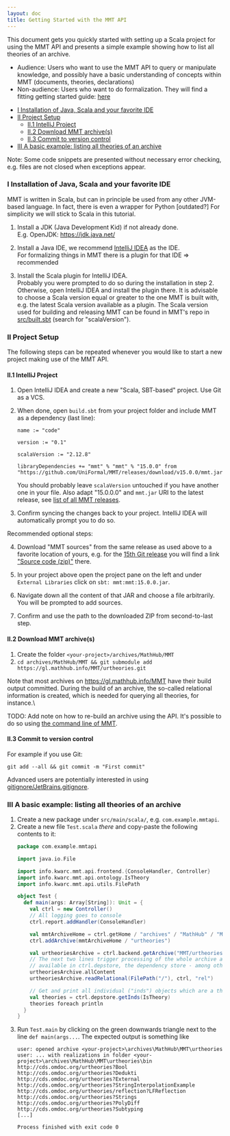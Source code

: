 ```yaml
---
layout: doc
title: Getting Started with the MMT API
---
```


This document gets you quickly started with setting up a Scala project for using the MMT API and presents a simple example showing how to list all theories of an archive.

- Audience: Users who want to use the MMT API to query or manipulate knowledge, and possibly have a basic understanding of concepts within MMT (documents, theories, declarations)
- Non-audience: Users who want to do formalization. They will find a fitting getting started guide: [here](../setup/)

<!-- TOC -->

- [I Installation of Java, Scala and your favorite IDE](#i-installation-of-java-scala-and-your-favorite-ide)
- [II Project Setup](#ii-project-setup)
	- [II.1 IntelliJ Project](#ii1-intellij-project)
	- [II.2 Download MMT archive(s)](#ii2-download-mmt-archives)
	- [II.3 Commit to version control](#ii3-commit-to-version-control)
- [III A basic example: listing all theories of an archive](#iii-a-basic-example-listing-all-theories-of-an-archive)

<!-- /TOC -->

Note: Some code snippets are presented without necessary error checking, e.g. files are not closed when exceptions appear.

### I Installation of Java, Scala and your favorite IDE

MMT is written in Scala, but can in principle be used from any other JVM-based language.
In fact, there is even a wrapper for Python [outdated?]
For simplicity we will stick to Scala in this tutorial.

1. Install a JDK (Java Development Kid) if not already done.<br>
   E.g. OpenJDK: https://jdk.java.net/

2. Install a Java IDE, we recommend [IntelliJ IDEA](https://www.jetbrains.com/idea/) as the IDE.<br>
   For formalizing things in MMT there is a plugin for that IDE => recommended

3. Install the Scala plugin for IntelliJ IDEA.<br>
   Probably you were prompted to do so during the installation in step 2. Otherwise, open IntelliJ IDEA and install the plugin there. It is advisable to choose a Scala version equal or greater to the one MMT is built with, e.g. the latest Scala version available as a plugin. The Scala version used for building and releasing MMT can be found in MMT's repo in [src/built.sbt](https://github.com/UniFormal/MMT/blob/master/src/build.sbt#L33) (search for "scalaVersion").

### II Project Setup

The following steps can be repeated whenever you would like to start a new project making use of the MMT API.

#### II.1 IntelliJ Project

1. Open IntelliJ IDEA and create a new "Scala, SBT-based" project. Use Git as a VCS.
2. When done, open `build.sbt` from your project folder and include MMT as a dependency (last line):
   ```
   name := "code"

   version := "0.1"

   scalaVersion := "2.12.8"

   libraryDependencies += "mmt" % "mmt" % "15.0.0" from "https://github.com/UniFormal/MMT/releases/download/v15.0.0/mmt.jar"
   ```
    You should probably leave `scalaVersion` untouched if you have another one in your file. Also adapt "15.0.0.0" and `mmt.jar` URI to the latest release, see [list of all MMT releases](https://github.com/UniFormal/MMT/releases).

3. Confirm syncing the changes back to your project. IntelliJ IDEA will automatically prompt you to do so.

Recommended optional steps:

4. Download "MMT sources" from the same release as used above to a favorite location of yours, e.g. for the [15th Git release](https://github.com/UniFormal/MMT/releases/tag/v15.0.0) you will find a link ["Source code (zip)"](https://github.com/UniFormal/MMT/archive/v15.0.0.zip) there.

5. In your project above open the project pane on the left and under `External Libraries` click on `sbt: mmt:mmt:15.0.0.jar`.
6. Navigate down all the content of that JAR and choose a file arbitrarily. You will be prompted to add sources.
7. Confirm and use the path to the downloaded ZIP from second-to-last step.

#### II.2 Download MMT archive(s)

1. Create the folder `<your-project>/archives/MathHub/MMT`
2. `cd archives/MathHub/MMT && git submodule add https://gl.mathhub.info/MMT/urtheories.git`

Note that most archives on https://gl.mathhub.info/MMT have their build output committed. During the build of an archive, the so-called relational information is created, which is needed for querying all theories, for instance.\\

TODO: Add note on how to re-build an archive using the API. It's possible to do so using [the command line of MMT](https://uniformal.github.io/doc/setup/running.html).

#### II.3 Commit to version control

For example if you use Git:

`git add --all && git commit -m "First commit"`

Advanced users are potentially interested in using [gitignore/JetBrains.gitignore](https://github.com/github/gitignore/blob/master/Global/JetBrains.gitignore).

### III A basic example: listing all theories of an archive

1. Create a new package under `src/main/scala/`, e.g. `com.example.mmtapi`.
2. Create a new file `Test.scala` *there* and copy-paste the following contents to it:
   ```scala
   package com.example.mmtapi

   import java.io.File

   import info.kwarc.mmt.api.frontend.{ConsoleHandler, Controller}
   import info.kwarc.mmt.api.ontology.IsTheory
   import info.kwarc.mmt.api.utils.FilePath

   object Test {
     def main(args: Array[String]): Unit = {
       val ctrl = new Controller()
       // All logging goes to console
       ctrl.report.addHandler(ConsoleHandler)

       val mmtArchiveHome = ctrl.getHome / "archives" / "MathHub" / "MMT"
       ctrl.addArchive(mmtArchiveHome / "urtheories")

       val urtheoriesArchive = ctrl.backend.getArchive("MMT/urtheories").get
       // The next two lines trigger processing of the whole archive and make the data
       // available in ctrl.depstore, the dependency store - among others.
       urtheoriesArchive.allContent
       urtheoriesArchive.readRelational(FilePath("/"), ctrl, "rel")

       // Get and print all individual ("inds") objects which are a theory
       val theories = ctrl.depstore.getInds(IsTheory)
       theories foreach println
     }
   }
   ```
3. Run `Test.main` by clicking on the green downwards triangle next to the line `def main(args...`. The expected output is something like
   ```
   user: opened archive <your-project>\archives\MathHub\MMT\urtheories
   user: ... with realizations in folder <your-project>\archives\MathHub\MMT\urtheories\bin
   http://cds.omdoc.org/urtheories?Bool
   http://cds.omdoc.org/urtheories?Dedukti
   http://cds.omdoc.org/urtheories?External
   http://cds.omdoc.org/urtheories?StringInterpolationExample
   http://cds.omdoc.org/urtheories/reflection?LFReflection
   http://cds.omdoc.org/urtheories?Strings
   http://cds.omdoc.org/urtheories?PolyDiff
   http://cds.omdoc.org/urtheories?Subtyping
   [...]

   Process finished with exit code 0
   ```

